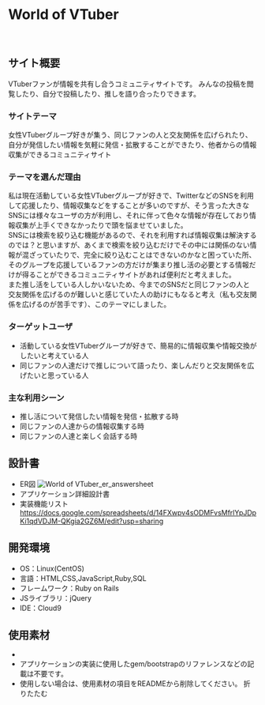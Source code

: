 # World of VTuber
​
## サイト概要

VTuberファンが情報を共有し合うコミュニティサイトです。
みんなの投稿を閲覧したり、自分で投稿したり、推しを語り合ったりできます。

### サイトテーマ

女性VTuberグループ好きが集う、同じファンの人と交友関係を広げられたり、自分が発信したい情報を気軽に発信・拡散することができたり、他者からの情報収集ができるコミュニティサイト
​
### テーマを選んだ理由

私は現在活動している女性VTuberグループが好きで、TwitterなどのSNSを利用して応援したり、情報収集などをすることが多いのですが、そう言った大きなSNSには様々なユーザの方が利用し、それに伴って色々な情報が存在しており情報収集が上手くできなかったりで頭を悩ませていました。<br>
SNSには検索を絞り込む機能があるので、それを利用すれば情報収集は解決するのでは？と思いますが、あくまで検索を絞り込むだけでその中には関係のない情報が混ざっていたりで、完全に絞り込むことはできないのかなと困っていた所、そのグループを応援しているファンの方だけが集まり推し活の必要とする情報だけが得ることができるコミュニティサイトがあれば便利だと考えました。<br>
また推し活をしている人しかいないため、今までのSNSだと同じファンの人と交友関係を広げるのが難しいと感じていた人の助けにもなると考え（私も交友関係を広げるのが苦手です）、このテーマにしました。

### ターゲットユーザ

- 活動している女性VTuberグループが好きで、簡易的に情報収集や情報交換がしたいと考えている人
- 同じファンの人達だけで推しについて語ったり、楽しんだりと交友関係を広げたいと思っている人
​
### 主な利用シーン
- 推し活について発信したい情報を発信・拡散する時
- 同じファンの人達からの情報収集する時
- 同じファンの人達と楽しく会話する時
​
## 設計書
- ER図 ![World of VTuber_er_answersheet](https://github.com/Taishi-Terada/World_Of_VTuber/assets/135344370/3c02309a-7e98-4a62-a3cf-6871829e80a0)
- アプリケーション詳細設計書 
- 実装機能リスト
https://docs.google.com/spreadsheets/d/14FXwpv4sODMFvsMfrlYpJDpKi1qdVDJM-QKgia2GZ6M/edit?usp=sharing
​
## 開発環境
- OS：Linux(CentOS)
- 言語：HTML,CSS,JavaScript,Ruby,SQL
- フレームワーク：Ruby on Rails
- JSライブラリ：jQuery
- IDE：Cloud9
​
## 使用素材
- 
- アプリケーションの実装に使用したgem/bootstrapのリファレンスなどの記載は不要です。
- 使用しない場合は、使用素材の項目をREADMEから削除してください。
折りたたむ